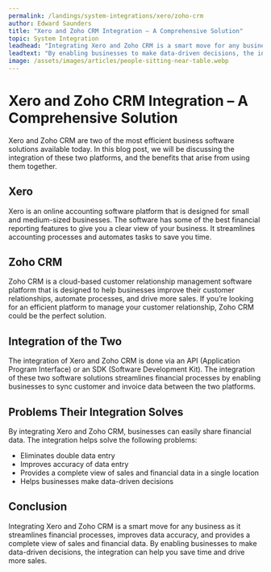 ```yaml
---
permalink: /landings/system-integrations/xero/zoho-crm
author: Edward Saunders
title: "Xero and Zoho CRM Integration – A Comprehensive Solution"
topic: System Integration
leadhead: "Integrating Xero and Zoho CRM is a smart move for any business as it streamlines financial processes, improves data accuracy, and provides a complete view of sales and financial data"
leadtext: "By enabling businesses to make data-driven decisions, the integration can help you save time and drive more sales."
image: /assets/images/articles/people-sitting-near-table.webp
---
```

<div class="arttext">      <h1>Xero and Zoho CRM Integration – A Comprehensive Solution</h1>
      <p>Xero and Zoho CRM are two of the most efficient business software solutions available today. In this blog post, we will be discussing the integration of these two platforms, and the benefits that arise from using them together.</p>
      <h2>Xero</h2>
      <p>Xero is an online accounting software platform that is designed for small and medium-sized businesses. The software has some of the best financial reporting features to give you a clear view of your business. It streamlines accounting processes and automates tasks to save you time.</p>
      <h2>Zoho CRM</h2>
      <p>Zoho CRM is a cloud-based customer relationship management software platform that is designed to help businesses improve their customer relationships, automate processes, and drive more sales. If you’re looking for an efficient platform to manage your customer relationship, Zoho CRM could be the perfect solution.</p>
      <h2>Integration of the Two</h2>
      <p>The integration of Xero and Zoho CRM is done via an API (Application Program Interface) or an SDK (Software Development Kit). The integration of these two software solutions streamlines financial processes by enabling businesses to sync customer and invoice data between the two platforms.</p>
      <h2>Problems Their Integration Solves</h2>
      <p>By integrating Xero and Zoho CRM, businesses can easily share financial data. The integration helps solve the following problems:</p>
      <ul>
        <li>Eliminates double data entry</li>
        <li>Improves accuracy of data entry</li>
        <li>Provides a complete view of sales and financial data in a single location</li>
        <li>Helps businesses make data-driven decisions</li>
      </ul>
      <h2>Conclusion</h2>
      <p>Integrating Xero and Zoho CRM is a smart move for any business as it streamlines financial processes, improves data accuracy, and provides a complete view of sales and financial data. By enabling businesses to make data-driven decisions, the integration can help you save time and drive more sales.</p>
</div>